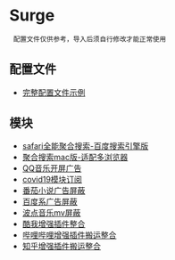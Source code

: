 # Surge

```ruby
 配置文件仅供参考，导入后须自行修改才能正常使用
```
## 配置文件
- [完整配置文件示例](https://raw.githubusercontent.com/zqzess/rule_for_quantumultX/master/Surge/zqzess_surge.conf)

## 模块
- [safari全能聚合搜索-百度搜索引擎版](https://raw.githubusercontent.com/zqzess/rule_for_quantumultX/master/Surge/Module/Qsearch.sgmodule)
- [聚合搜索mac版-适配多浏览器](https://raw.githubusercontent.com/zqzess/rule_for_quantumultX/master/Surge/Module/QsearchMac.sgmodule)
- [QQ音乐开屏广告](https://raw.githubusercontent.com/zqzess/rule_for_quantumultX/master/Surge/Module/QMusicAd.sgmodule)
- [covid19模块订阅](https://raw.githubusercontent.com/zqzess/rule_for_quantumultX/master/Surge/Module/COVID19.sgmodule)
- [番茄小说广告屏蔽](https://raw.githubusercontent.com/zqzess/rule_for_quantumultX/master/Surge/Module/FanQieNovel.sgmodule)
- [百度系广告屏蔽](https://raw.githubusercontent.com/zqzess/rule_for_quantumultX/master/Surge/Module/BaiduAdBlock.sgmodule)
- [波点音乐mv屏蔽](https://raw.githubusercontent.com/zqzess/rule_for_quantumultX/master/Surge/Module/bodianMusic.sgmodule)
- [酷我增强插件整合](https://raw.githubusercontent.com/zqzess/rule_for_quantumultX/master/Surge/Module/kuwo.sgmodule) 
- [哔哩哔哩增强插件搬运整合](https://raw.githubusercontent.com/zqzess/rule_for_quantumultX/master/Surge/Module/bilibili.sgmodule)
- [知乎增强插件搬运整合](https://raw.githubusercontent.com/zqzess/rule_for_quantumultX/master/Surge/Module/zhihu.sgmodule)
